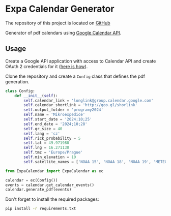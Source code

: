 # Expa Calendar Generator

The repository of this project is located on [GitHub](https://github.com/kubakubakuba/ExpaCalendar/)

Generator of pdf calendars using [Google Calendar API](https://developers.google.com/calendar/).

## Usage
Create a Google API application with access to Calendar API and create OAuth 2 credentials for it ([here is how](./credentials)).

Clone the repository and create a `Config` class that defines the pdf generation.
```python
class Config:
	def __init__(self):
		self.calendar_link = 'longlink@group.calendar.google.com'
		self.calendar_shortlink = 'http://goo.gl/shorlink'
		self.output_folder = 'programy2024'
		self.name = 'Mikroexpedice'
		self.start_date = '2024;10;25'
		self.end_date = '2024;10;28'
		self.qr_size = 40
		self.lang = 'cz'
		self.rick_probability = 5
		self.lat = 49.971980
		self.lng = 16.271130
		self.tmz = 'Europe/Prague'
		self.min_elevation = 10
		self.satellite_names = ['NOAA 15', 'NOAA 18', 'NOAA 19', 'METEOR-M 2', 'ISS (ZARYA)']

from ExpaCalendar import ExpaCalendar as ec

calendar = ec(Config())
events = calendar.get_calendar_events()
calendar.generate_pdf(events)

```
Don't forget to install the required packages:
```bash
pip install -r requirements.txt
```